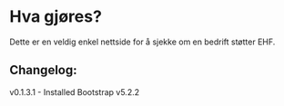 # Hva gjøres?

Dette er en veldig enkel nettside for å sjekke om en bedrift støtter EHF.

## Changelog:

v0.1.3.1 -  Installed Bootstrap v5.2.2